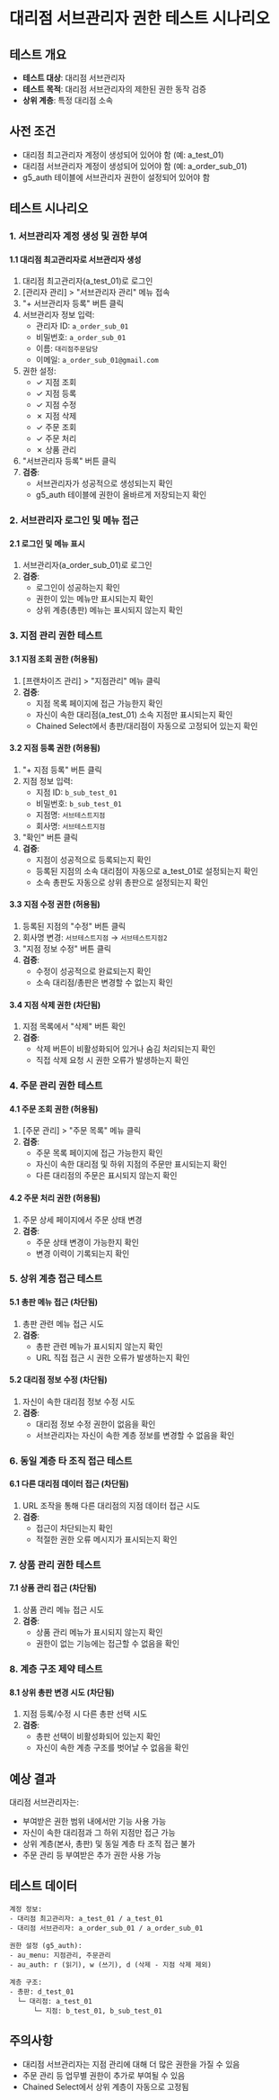 # 대리점 서브관리자 권한 테스트 시나리오

## 테스트 개요
- **테스트 대상**: 대리점 서브관리자
- **테스트 목적**: 대리점 서브관리자의 제한된 권한 동작 검증
- **상위 계층**: 특정 대리점 소속

## 사전 조건
- 대리점 최고관리자 계정이 생성되어 있어야 함 (예: a_test_01)
- 대리점 서브관리자 계정이 생성되어 있어야 함 (예: a_order_sub_01)
- g5_auth 테이블에 서브관리자 권한이 설정되어 있어야 함

## 테스트 시나리오

### 1. 서브관리자 계정 생성 및 권한 부여

#### 1.1 대리점 최고관리자로 서브관리자 생성
1. 대리점 최고관리자(a_test_01)로 로그인
2. [관리자 관리] > "서브관리자 관리" 메뉴 접속
3. "+ 서브관리자 등록" 버튼 클릭
4. 서브관리자 정보 입력:
   - 관리자 ID: `a_order_sub_01`
   - 비밀번호: `a_order_sub_01`
   - 이름: `대리점주문담당`
   - 이메일: `a_order_sub_01@gmail.com`
5. 권한 설정:
   - ✓ 지점 조회
   - ✓ 지점 등록
   - ✓ 지점 수정
   - ✗ 지점 삭제
   - ✓ 주문 조회
   - ✓ 주문 처리
   - ✗ 상품 관리
6. "서브관리자 등록" 버튼 클릭
7. **검증**:
   - 서브관리자가 성공적으로 생성되는지 확인
   - g5_auth 테이블에 권한이 올바르게 저장되는지 확인

### 2. 서브관리자 로그인 및 메뉴 접근

#### 2.1 로그인 및 메뉴 표시
1. 서브관리자(a_order_sub_01)로 로그인
2. **검증**:
   - 로그인이 성공하는지 확인
   - 권한이 있는 메뉴만 표시되는지 확인
   - 상위 계층(총판) 메뉴는 표시되지 않는지 확인

### 3. 지점 관리 권한 테스트

#### 3.1 지점 조회 권한 (허용됨)
1. [프랜차이즈 관리] > "지점관리" 메뉴 클릭
2. **검증**:
   - 지점 목록 페이지에 접근 가능한지 확인
   - 자신이 속한 대리점(a_test_01) 소속 지점만 표시되는지 확인
   - Chained Select에서 총판/대리점이 자동으로 고정되어 있는지 확인

#### 3.2 지점 등록 권한 (허용됨)
1. "+ 지점 등록" 버튼 클릭
2. 지점 정보 입력:
   - 지점 ID: `b_sub_test_01`
   - 비밀번호: `b_sub_test_01`
   - 지점명: `서브테스트지점`
   - 회사명: `서브테스트지점`
3. "확인" 버튼 클릭
4. **검증**:
   - 지점이 성공적으로 등록되는지 확인
   - 등록된 지점의 소속 대리점이 자동으로 a_test_01로 설정되는지 확인
   - 소속 총판도 자동으로 상위 총판으로 설정되는지 확인

#### 3.3 지점 수정 권한 (허용됨)
1. 등록된 지점의 "수정" 버튼 클릭
2. 회사명 변경: `서브테스트지점` → `서브테스트지점2`
3. "지점 정보 수정" 버튼 클릭
4. **검증**:
   - 수정이 성공적으로 완료되는지 확인
   - 소속 대리점/총판은 변경할 수 없는지 확인

#### 3.4 지점 삭제 권한 (차단됨)
1. 지점 목록에서 "삭제" 버튼 확인
2. **검증**:
   - 삭제 버튼이 비활성화되어 있거나 숨김 처리되는지 확인
   - 직접 삭제 요청 시 권한 오류가 발생하는지 확인

### 4. 주문 관리 권한 테스트

#### 4.1 주문 조회 권한 (허용됨)
1. [주문 관리] > "주문 목록" 메뉴 클릭
2. **검증**:
   - 주문 목록 페이지에 접근 가능한지 확인
   - 자신이 속한 대리점 및 하위 지점의 주문만 표시되는지 확인
   - 다른 대리점의 주문은 표시되지 않는지 확인

#### 4.2 주문 처리 권한 (허용됨)
1. 주문 상세 페이지에서 주문 상태 변경
2. **검증**:
   - 주문 상태 변경이 가능한지 확인
   - 변경 이력이 기록되는지 확인

### 5. 상위 계층 접근 테스트

#### 5.1 총판 메뉴 접근 (차단됨)
1. 총판 관련 메뉴 접근 시도
2. **검증**:
   - 총판 관련 메뉴가 표시되지 않는지 확인
   - URL 직접 접근 시 권한 오류가 발생하는지 확인

#### 5.2 대리점 정보 수정 (차단됨)
1. 자신이 속한 대리점 정보 수정 시도
2. **검증**:
   - 대리점 정보 수정 권한이 없음을 확인
   - 서브관리자는 자신이 속한 계층 정보를 변경할 수 없음을 확인

### 6. 동일 계층 타 조직 접근 테스트

#### 6.1 다른 대리점 데이터 접근 (차단됨)
1. URL 조작을 통해 다른 대리점의 지점 데이터 접근 시도
2. **검증**:
   - 접근이 차단되는지 확인
   - 적절한 권한 오류 메시지가 표시되는지 확인

### 7. 상품 관리 권한 테스트

#### 7.1 상품 관리 접근 (차단됨)
1. 상품 관리 메뉴 접근 시도
2. **검증**:
   - 상품 관리 메뉴가 표시되지 않는지 확인
   - 권한이 없는 기능에는 접근할 수 없음을 확인

### 8. 계층 구조 제약 테스트

#### 8.1 상위 총판 변경 시도 (차단됨)
1. 지점 등록/수정 시 다른 총판 선택 시도
2. **검증**:
   - 총판 선택이 비활성화되어 있는지 확인
   - 자신이 속한 계층 구조를 벗어날 수 없음을 확인

## 예상 결과

대리점 서브관리자는:
- 부여받은 권한 범위 내에서만 기능 사용 가능
- 자신이 속한 대리점과 그 하위 지점만 접근 가능
- 상위 계층(본사, 총판) 및 동일 계층 타 조직 접근 불가
- 주문 관리 등 부여받은 추가 권한 사용 가능

## 테스트 데이터
```
계정 정보:
- 대리점 최고관리자: a_test_01 / a_test_01
- 대리점 서브관리자: a_order_sub_01 / a_order_sub_01

권한 설정 (g5_auth):
- au_menu: 지점관리, 주문관리
- au_auth: r (읽기), w (쓰기), d (삭제 - 지점 삭제 제외)

계층 구조:
- 총판: d_test_01
  └─ 대리점: a_test_01
      └─ 지점: b_test_01, b_sub_test_01
```

## 주의사항
- 대리점 서브관리자는 지점 관리에 대해 더 많은 권한을 가질 수 있음
- 주문 관리 등 업무별 권한이 추가로 부여될 수 있음
- Chained Select에서 상위 계층이 자동으로 고정됨